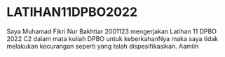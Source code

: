 # LATIHAN11DPBO2022

Saya Muhamad Fikri Nur Bakhtiar 2001123 mengerjakan Latihan 11 DPBO 2022 C2 dalam mata kuliah DPBO untuk keberkahanNya maka saya tidak melakukan kecurangan seperti yang telah dispesifikasikan. Aamiin
